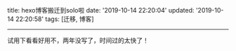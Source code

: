 title: hexo博客搬迁到solo啦
date: '2019-10-14 22:20:04'
updated: '2019-10-14 22:20:58'
tags: [迁移, 博客]
<!-- permalink: /articles/2019/10/14/1571062804859.html -->
---
试用下看看好用不，两年没写了，时间过的太快了！

